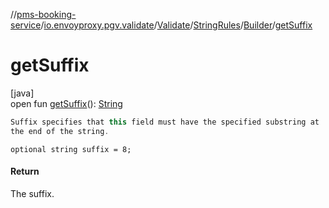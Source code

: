 //[pms-booking-service](../../../../../index.md)/[io.envoyproxy.pgv.validate](../../../index.md)/[Validate](../../index.md)/[StringRules](../index.md)/[Builder](index.md)/[getSuffix](get-suffix.md)

# getSuffix

[java]\
open fun [getSuffix](get-suffix.md)(): [String](https://docs.oracle.com/en/java/javase/23/docs/api/java.base/java/lang/String.html)

```kotlin
Suffix specifies that this field must have the specified substring at
the end of the string.

```
`optional string suffix = 8;`

#### Return

The suffix.